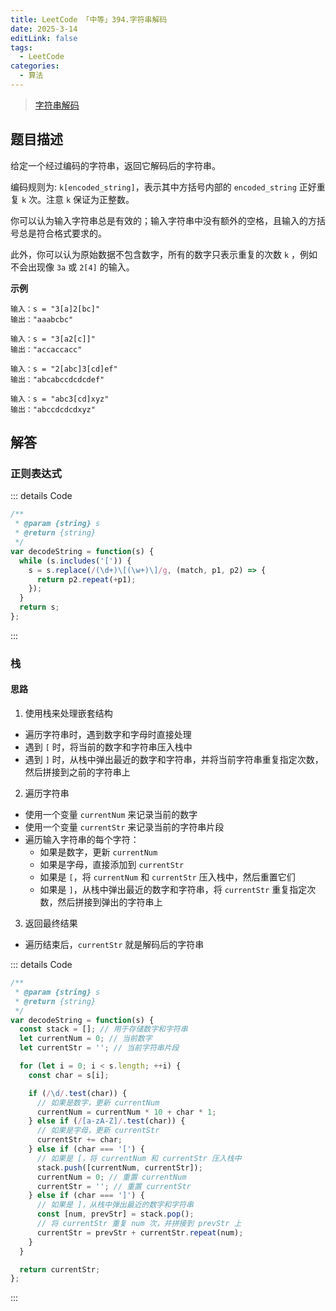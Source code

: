```yaml
---
title: LeetCode 「中等」394.字符串解码
date: 2025-3-14
editLink: false
tags:
  - LeetCode
categories:
  - 算法
---
```


> [字符串解码](https://leetcode.cn/problems/decode-string/description/)

## 题目描述

给定一个经过编码的字符串，返回它解码后的字符串。

编码规则为: `k[encoded_string]`，表示其中方括号内部的 `encoded_string` 正好重复 `k` 次。注意 `k` 保证为正整数。

你可以认为输入字符串总是有效的；输入字符串中没有额外的空格，且输入的方括号总是符合格式要求的。

此外，你可以认为原始数据不包含数字，所有的数字只表示重复的次数 `k` ，例如不会出现像 `3a` 或 `2[4]` 的输入。

**示例**

```
输入：s = "3[a]2[bc]"
输出："aaabcbc"

输入：s = "3[a2[c]]"
输出："accaccacc"

输入：s = "2[abc]3[cd]ef"
输出："abcabccdcdcdef"

输入：s = "abc3[cd]xyz"
输出："abccdcdcdxyz"
```

## 解答

### 正则表达式

::: details Code
```js
/**
 * @param {string} s
 * @return {string}
 */
var decodeString = function(s) {
  while (s.includes('[')) {
    s = s.replace(/(\d+)\[(\w+)\]/g, (match, p1, p2) => {
      return p2.repeat(+p1);
    });
  }
  return s;
};
```
:::

### 栈

#### 思路

1. 使用栈来处理嵌套结构
  - 遍历字符串时，遇到数字和字母时直接处理
  - 遇到 `[` 时，将当前的数字和字符串压入栈中
  - 遇到 `]` 时，从栈中弹出最近的数字和字符串，并将当前字符串重复指定次数，然后拼接到之前的字符串上
2. 遍历字符串
  - 使用一个变量 `currentNum` 来记录当前的数字
  - 使用一个变量 `currentStr` 来记录当前的字符串片段
  - 遍历输入字符串的每个字符：
    - 如果是数字，更新 `currentNum`
    - 如果是字母，直接添加到 `currentStr`
    - 如果是 `[`，将 `currentNum` 和 `currentStr` 压入栈中，然后重置它们
    - 如果是 `]`，从栈中弹出最近的数字和字符串，将 `currentStr` 重复指定次数，然后拼接到弹出的字符串上
3. 返回最终结果
  - 遍历结束后，`currentStr` 就是解码后的字符串

::: details Code
```js
/**
 * @param {string} s
 * @return {string}
 */
var decodeString = function(s) {
  const stack = []; // 用于存储数字和字符串
  let currentNum = 0; // 当前数字
  let currentStr = ''; // 当前字符串片段

  for (let i = 0; i < s.length; ++i) {
    const char = s[i];

    if (/\d/.test(char)) {
      // 如果是数字，更新 currentNum
      currentNum = currentNum * 10 + char * 1;
    } else if (/[a-zA-Z]/.test(char)) {
      // 如果是字母，更新 currentStr
      currentStr += char;
    } else if (char === '[') {
      // 如果是 [，将 currentNum 和 currentStr 压入栈中
      stack.push([currentNum, currentStr]);
      currentNum = 0; // 重置 currentNum
      currentStr = ''; // 重置 currentStr
    } else if (char === ']') {
      // 如果是 ]，从栈中弹出最近的数字和字符串
      const [num, prevStr] = stack.pop();
      // 将 currentStr 重复 num 次，并拼接到 prevStr 上
      currentStr = prevStr + currentStr.repeat(num);
    }
  }

  return currentStr;
};
```
:::
